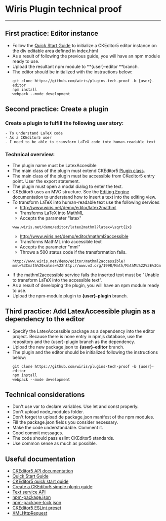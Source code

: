 # Wiris Plugin technical proof
---
## First practice: Editor instance
- Follow the [Quick Start Guide](https://ckeditor.com/docs/ckeditor5/latest/framework/guides/quick-start.html) to initialize a CKEditor5 editor instance on the div editable area defined in index.html
- As a result of following the previous guide, you will have an npm module ready to use.
- Upload the resultant npm module to **{user}-editor **branch.
- The editor should be initialized with the instructions below:
    ```
    git clone https://github.com/wiris/plugins-tech-proof -b {user}-editor
    npm install
    webpack --mode development
    ```
## Second practice: Create a plugin
### Create a plugin to fulfill the following user story:
```
- To understand LaTeX code
- As a CKEditor5 user
- I need to be able to transform LaTeX code into human-readable text
```

### Technical overview:
- The plugin name must be LatexAccesible
- The main class of the plugin must extend CKEditor5 [Plugin class](https://ckeditor.com/docs/ckeditor5/latest/api/module_core_plugin-Plugin.html).
- The main class of the plugin must be accessible from CKeditor5 entry point. User the export statement.
- The plugin must open a modal dialog to enter the text.
- CKEditor5 uses an MVC structure. See the [Editing Engine](https://ckeditor.com/docs/ckeditor5/latest/framework/guides/architecture/editing-engine.html) documentation to understand how to insert a text into the editing view.
- To transform LaTeX into human-readable text use the following services:
    - http://www.wiris.net/demo/editor/latex2mathml
    - Transforms LaTeX into MathML
    - Accepts the parameter "latex"
    ```
    www.wiris.net/demo/editor/latex2mathml?latex=\sqrt{2x}
    ```
    - http://www.wiris.net/demo/editor/mathml2accessible
    - Transforms MathML into accessible text
    - Accepts the parameter "mml"
    - Throws a 500 status code if the transformation fails.
    ```
    http://www.wiris.net/demo/editor/mathml2accessible?mml=%3Cmath%20xmlns=%22http://www.w3.org/1998/Math/MathML%22%3E%3Cmsqrt%3E%3Cmn%3E2%3C/mn%3E%3Cmi%3Ex%3C/mi%3E%3C/msqrt%3E%3C/math%3E
    ```
- If the mathml2accessible service fails the inserted text must be "Unable to transform LaTeX into the accessible text".
- As a result of developing the plugin, you will have an npm module ready to use.
- Upload the npm-module plugin to **{user}-plugin** branch.

## Third practice: Add LatexAccessible plugin as a dependency to the editor
- Specify the LatexAccessible package as a dependency into the editor project. Because there is none entry in npmjs database, use the repository and the {user}-plugin branch as the dependency.
- Upload the new package.json to **{user}-editor** branch.
- The plugin and the editor should be initialized following the instructions below:
    ```
    git clone https://github.com/wiris/plugins-tech-proof -b {user}-editor
    npm install
    webpack --mode development
    ```

## Technical considerations
 - Don't use var to declare variables. Use let and const properly.
 - Don't upload node_modules folder.
 - Don't forget to upload de package.json manifest of the npm modules.
 - Fill the package.json fields you consider necessary.
 - Make the code understandable. Comment it.
 - Good commit messages.
 - The code should pass eslint CKEditor5 standards.
 - Use common sense as much as possible.

## Useful documentation
- [CKEditor5 API documentation](https://ckeditor.com/docs/ckeditor5/latest/api/index.html)
- [Quick Start Guide](https://ckeditor.com/docs/ckeditor5/latest/framework/guides/quick-start.html)
- [CKEditor5 quick start guide]()
- [Create a CKEditor5 simple plugin guide](https://ckeditor.com/docs/ckeditor5/latest/framework/guides/creating-simple-plugin.html)
 - [Text service API](http://www.wiris.com/pluginwiris_engine/docs/api/com/wiris/plugin/api/TextService.html)
 - [npm-package.json](https://docs.npmjs.com/files/package.json)
 - [npm-package-lock.json](https://docs.npmjs.com/files/package-lock.json)
 - [CKEditor5 ESLint preset](https://www.npmjs.com/package/eslint-config-ckeditor5)
 - [XMLHttpRequest](https://developer.mozilla.org/en-US/docs/Web/API/XMLHttpRequest)
